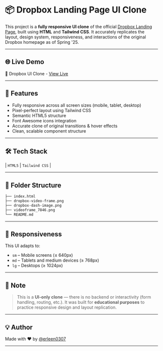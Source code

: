 # 📦 Dropbox Landing Page UI Clone

This project is a **fully responsive UI clone** of the official [Dropbox Landing Page](https://www.dropbox.com/), built using **HTML** and **Tailwind CSS**.
It accurately replicates the layout, design system, responsiveness, and interactions of the original Dropbox homepage as of Spring '25.

---

## 🌐 Live Demo

🔗 Dropbox UI Clone - [View Live](https://erleen0307.github.io/dropbox-landing-page-clone/)

---

## 🚀 Features

- Fully responsive across all screen sizes (mobile, tablet, desktop)
- Pixel-perfect layout using Tailwind CSS
- Semantic HTML5 structure
- Font Awesome icons integration
- Accurate clone of original transitions & hover effects
- Clean, scalable component structure

---

## 🛠 Tech Stack

| `HTML5` | `Tailwind CSS` |

---

## 📂 Folder Structure

```bash
├── index.html
├── dropbox-video-frame.png
├── dropbox-dash-image.png
├── videoframe_7846.png
└── README.md
````

---

## 📱 Responsiveness

This UI adapts to:

* `sm` – Mobile screens (≤ 640px)
* `md` – Tablets and medium devices (≥ 768px)
* `lg` – Desktops (≥ 1024px)

---

## 📌 Note

> This is a **UI-only clone** — there is no backend or interactivity (form handling, routing, etc.).
> It was built for **educational purposes** to practice responsive design and layout replication.

---

## 💡 Author

Made with ❤️ by [@erleen0307](https://github.com/erleen0307)

---
